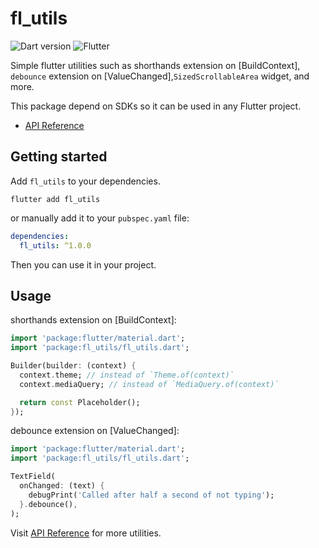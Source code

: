 <!--
This README describes the package. If you publish this package to pub.dev,
this README's contents appear on the landing page for your package.

For information about how to write a good package README, see the guide for
[writing package pages](https://dart.dev/guides/libraries/writing-package-pages).

For general information about developing packages, see the Dart guide for
[creating packages](https://dart.dev/guides/libraries/create-library-packages)
and the Flutter guide for
[developing packages and plugins](https://flutter.dev/developing-packages).
-->

# fl_utils

![Dart version](https://img.shields.io/badge/SDK-^3.0.0-red?style=flat&logo=dart&logoColor=2cb8f7&labelColor=333333&color=01579b)
![Flutter](https://img.shields.io/badge/SDK-^3.10.0-red?style=flat&logo=flutter&logoColor=2cb8f7&labelColor=333333&color=01579b)

Simple flutter utilities such as shorthands extension on [BuildContext],
`debounce` extension on [ValueChanged],`SizedScrollableArea` widget, and more.

This package depend on SDKs so it can be used in any Flutter project.

- [API Reference](https://pub.dev/documentation/fl_utils)

## Getting started

Add `fl_utils` to your dependencies.

```
flutter add fl_utils
```

or manually add it to your `pubspec.yaml` file:

```yaml
dependencies:
  fl_utils: ^1.0.0
```

Then you can use it in your project.

## Usage

shorthands extension on [BuildContext]:

```dart
import 'package:flutter/material.dart';
import 'package:fl_utils/fl_utils.dart';

Builder(builder: (context) {
  context.theme; // instead of `Theme.of(context)`
  context.mediaQuery; // instead of `MediaQuery.of(context)`

  return const Placeholder();
});
```

debounce extension on [ValueChanged]:

```dart
import 'package:flutter/material.dart';
import 'package:fl_utils/fl_utils.dart';

TextField(
  onChanged: (text) {
    debugPrint('Called after half a second of not typing');
  }.debounce(),
);
```

Visit [API Reference](https://pub.dev/documentation/fl_utils) for more
utilities.
